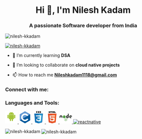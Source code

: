 <h1 align="center">Hi 👋, I'm Nilesh Kadam</h1>
<h3 align="center">A passionate Software developer from India</h3>

<p align="left"> <img src="https://komarev.com/ghpvc/?username=nilesh-kkadam&label=Profile%20views&color=0e75b6&style=flat" alt="nilesh-kkadam" /> </p>

<p align="left"> <a href="https://github.com/ryo-ma/github-profile-trophy"><img src="https://github-profile-trophy.vercel.app/?username=nilesh-kkadam" alt="nilesh-kkadam" /></a> </p>

- 🌱 I’m currently learning **DSA**

- 👯 I’m looking to collaborate on **cloud native projects**

- 📫 How to reach me **Nileshkadam1118@gmail.com**

<h3 align="left">Connect with me:</h3>
<p align="left">
</p>

<h3 align="left">Languages and Tools:</h3>
<p align="left"> <a href="https://developer.android.com" target="_blank" rel="noreferrer"> <img src="https://raw.githubusercontent.com/devicons/devicon/master/icons/android/android-original-wordmark.svg" alt="android" width="40" height="40"/> </a> <a href="https://www.cprogramming.com/" target="_blank" rel="noreferrer"> <img src="https://raw.githubusercontent.com/devicons/devicon/master/icons/c/c-original.svg" alt="c" width="40" height="40"/> </a> <a href="https://www.w3schools.com/css/" target="_blank" rel="noreferrer"> <img src="https://raw.githubusercontent.com/devicons/devicon/master/icons/css3/css3-original-wordmark.svg" alt="css3" width="40" height="40"/> </a> <a href="https://www.w3.org/html/" target="_blank" rel="noreferrer"> <img src="https://raw.githubusercontent.com/devicons/devicon/master/icons/html5/html5-original-wordmark.svg" alt="html5" width="40" height="40"/> </a> <a href="https://nodejs.org" target="_blank" rel="noreferrer"> <img src="https://raw.githubusercontent.com/devicons/devicon/master/icons/nodejs/nodejs-original-wordmark.svg" alt="nodejs" width="40" height="40"/> </a> <a href="https://reactnative.dev/" target="_blank" rel="noreferrer"> <img src="https://reactnative.dev/img/header_logo.svg" alt="reactnative" width="40" height="40"/> </a> </p>

<p><img align="left" src="https://github-readme-stats.vercel.app/api/top-langs?username=nilesh-kkadam&show_icons=true&locale=en&layout=compact" alt="nilesh-kkadam" /></p>

<p>&nbsp;<img align="center" src="https://github-readme-stats.vercel.app/api?username=nilesh-kkadam&show_icons=true&locale=en" alt="nilesh-kkadam" /></p>
